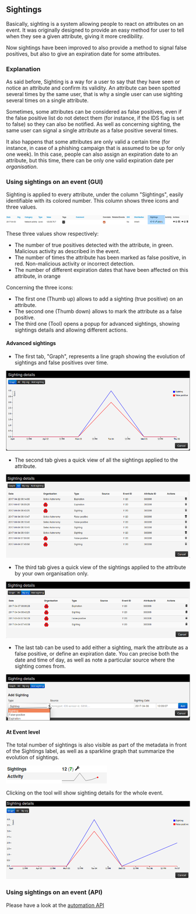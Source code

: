 <!-- toc -->

## Sightings

Basically, sighting is a system allowing people to react on attributes on an event. It was originally designed to provide an easy method for user to tell when they see a given attribute, giving it more credibility.

Now sightings have been improved to also provide a method to signal false positives, but also to give an expiration date for some attributes.

### Explanation

As said before, Sighting is a way for a user to say that they have seen or notice an attribute and confirm its validity. An attribute can been spotted several times by the same user, that is why a single user can use sighting several times on a single attribute.

Sometimes, some attributes can be considered as false positives, even if the false positive list do not detect them (for instance, if the IDS flag is set to false) so they can also be notified. As well as concerning sighting, the same user can signal a single attribute as a false positive several times.

It also happens that some attributes are only valid a certain time (for instance, in case of a phishing campaign that is assumed to be up for only one week). In this case, people can also assign an expiration date to an attribute, but this time, there can be only one valid expiration date per *organisation*.

### Using sightings on an event (GUI)

Sighting is applied to every attribute, under the column "Sightings", easily identifiable with its colored number. This column shows three icons and three values.

![attribute](./figures/attributesighting.png)

These three values show respectively:
- The number of true positives detected with the attribute, in green. Malicious activity as described in the event.
- The number of times the attribute has been marked as false positive, in red. Non-malicious activity or incorrect detection.
- The number of different expiration dates that have been affected on this attribute, in orange

Concerning the three icons:
- The first one (Thumb up) allows to add a sighting (true positive) on an attribute.
- The second one (Thumb down) allows to mark the attribute as a false positive.
- The third one (Tool) opens a popup for advanced sightings, showing sightings details and allowing different actions.

#### Advanced sightings

- The first tab, "Graph", represents a line graph showing the evolution of sightings and false positives over time.

![sighting graph](./figures/sightinggraph.png)

- The second tab gives a quick view of all the sightings applied to the attribute.

![sighting all](./figures/sightingall.png)

- The third tab gives a quick view of the sightings applied to the attribute by your own organisation only.

![sighting my org](./figures/sightingmyorg.png)

- The last tab can be used to add either a sighting, mark the attribute as a false positive, or define an expiration date. You can precise both the date and time of day, as well as note a particular source where the sighting comes from.

![sighting add](./figures/sightingadd.png)

#### At Event level

The total number of sightings is also visible as part of the metadata in front of the Sightings label, as well as a sparkline graph that summarize the evolution of sightings.  

![sighting event](./figures/sightingevent.png)

Clicking on the tool will show sighting details for the whole event.

![sighting event popup](./figures/sightingeventpopup.png)

### Using sightings on an event (API)

Please have a look at the [automation API](../automation/README.md#sightings-api)
